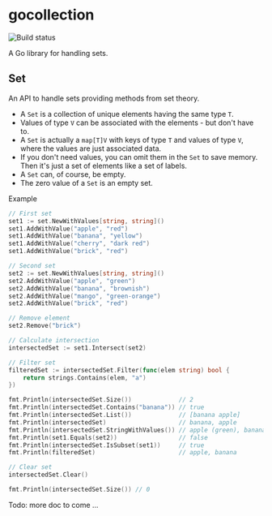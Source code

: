 # gocollection

![Build status](https://github.com/tztz/gocollection/actions/workflows/build.yml/badge.svg)

A Go library for handling sets.

## Set

An API to handle sets providing methods from set theory.

- A `Set` is a collection of unique elements having the same type `T`.
- Values of type `V` can be associated with the elements - but don't have to.
- A `Set` is actually a `map[T]V` with keys of type `T` and values of type `V`, where the values are just associated data.
- If you don't need values, you can omit them in the `Set` to save memory. Then it's just a set of elements like a set of labels.
- A `Set` can, of course, be empty.
- The zero value of a `Set` is an empty set.

Example

```go
// First set
set1 := set.NewWithValues[string, string]()
set1.AddWithValue("apple", "red")
set1.AddWithValue("banana", "yellow")
set1.AddWithValue("cherry", "dark red")
set1.AddWithValue("brick", "red")

// Second set
set2 := set.NewWithValues[string, string]()
set2.AddWithValue("apple", "green")
set2.AddWithValue("banana", "brownish")
set2.AddWithValue("mango", "green-orange")
set2.AddWithValue("brick", "red")

// Remove element
set2.Remove("brick")

// Calculate intersection
intersectedSet := set1.Intersect(set2)

// Filter set
filteredSet := intersectedSet.Filter(func(elem string) bool {
    return strings.Contains(elem, "a")
})

fmt.Println(intersectedSet.Size())             // 2
fmt.Println(intersectedSet.Contains("banana")) // true
fmt.Println(intersectedSet.List())             // [banana apple]
fmt.Println(intersectedSet)                    // banana, apple
fmt.Println(intersectedSet.StringWithValues()) // apple (green), banana (brownish)
fmt.Println(set1.Equals(set2))                 // false
fmt.Println(intersectedSet.IsSubset(set1))     // true
fmt.Println(filteredSet)                       // apple, banana

// Clear set
intersectedSet.Clear()

fmt.Println(intersectedSet.Size()) // 0
```

Todo: more doc to come ...
